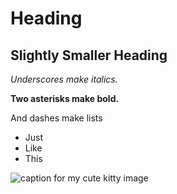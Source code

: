 # Heading 

## Slightly Smaller Heading

_Underscores make italics._

**Two asterisks make bold.**

And dashes make lists

- Just
- Like
- This

![caption for my cute kitty image](https://external-content.duckduckgo.com/iu/?u=https%3A%2F%2Fupload.wikimedia.org%2Fwikipedia%2Fcommons%2Fa%2Fa5%2FRed_Kitten_01.jpg&f=1&nofb=1&ipt=8128ec74772a2ca2f31cc5080cd748196855eb488f78da44f83161ad691ceee1&ipo=images)

